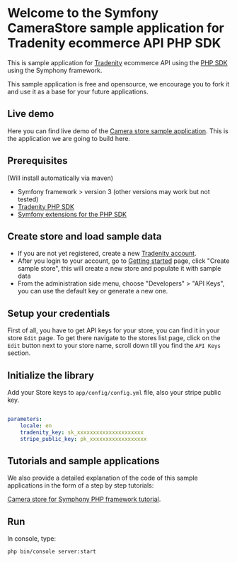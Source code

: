 
Welcome to the Symfony CameraStore sample application for Tradenity ecommerce API PHP SDK
===========================================================================


This is sample application for [Tradenity](https://www.tradenity.com) ecommerce API using the [PHP SDK](https://github.com/tradenity/php-sdk) using the Symphony framework.

This sample application is free and opensource, we encourage you to fork it and use it as a base for your future applications.


## Live demo

Here you can find live demo of the [Camera store sample application](http://camera-store-sample.tradenity.com/).
This is the application we are going to build here.


## Prerequisites

(Will install automatically via maven)

-  Symfony framework > version 3 (other versions may work but not tested)
-  [Tradenity PHP SDK](https://github.com/tradenity/php-sdk)
-  [Symfony extensions for the PHP SDK](https://github.com/tradenity/php-sdk-symfony-ext)


## Create store and load sample data

- If you are not yet registered, create a new [Tradenity account](https://www.tradenity.com).
- After you login to your account, go to [Getting started](https://admin.tradenity.com/admin/getting_started) page, click "Create sample store", this will create a new store and populate it with sample data
- From the administration side menu, choose "Developers" > "API Keys", you can use the default key or generate a new one.



## Setup your credentials

First of all, you have to get API keys for your store, you can find it in your store `Edit` page.
To get there navigate to the stores list page, click on the `Edit` button next to your store name, scroll down till you find the `API Keys` section.


## Initialize the library

Add your Store keys to `app/config/config.yml` file, also your stripe public key.



```yml

parameters:
    locale: en
    tradenity_key: sk_xxxxxxxxxxxxxxxxxxxxx
    stripe_public_key: pk_xxxxxxxxxxxxxxxxxx

```



## Tutorials and sample applications


We also provide a detailed explanation of the code of this sample applications in the form of a step by step tutorials:

[Camera store for Symphony PHP framework tutorial](http://docs.tradenity.com/kb/tutorials/php/symfony).



## Run

In console, type:

`php bin/console server:start`
